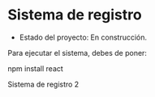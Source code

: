 <h1> Sistema de registro </h1>

- Estado del proyecto: En construcción.

Para ejecutar el sistema, debes de poner:

 npm install react 

Sistema de registro 2
